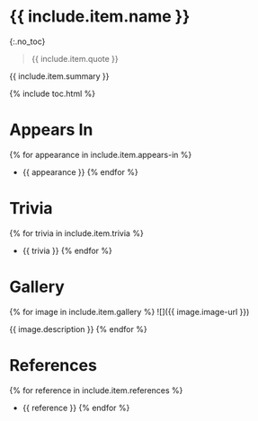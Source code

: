# {{ include.item.name }}
{:.no_toc}

> {{ include.item.quote }}

{{ include.item.summary }}

{% include toc.html %}

# Appears In
{% for appearance in include.item.appears-in %}
  * {{ appearance }}
{% endfor %}

# Trivia
{% for trivia in include.item.trivia %}
  * {{ trivia }}
{% endfor %}

# Gallery
{% for image in include.item.gallery %}
  ![]({{ image.image-url }})

  {{ image.description }}
{% endfor %}

# References
{% for reference in include.item.references %}
  * {{ reference }}
{% endfor %}

